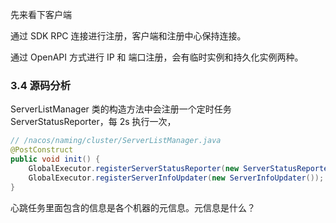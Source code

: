 先来看下客户端

通过 SDK RPC 连接进行注册，客户端和注册中心保持连接。

通过 OpenAPI 方式进行 IP 和 端口注册，会有临时实例和持久化实例两种。

### 3.4 源码分析

ServerListManager 类的构造方法中会注册一个定时任务 ServerStatusReporter，每 2s 执行一次，

```java
// /nacos/naming/cluster/ServerListManager.java
@PostConstruct
public void init() {
    GlobalExecutor.registerServerStatusReporter(new ServerStatusReporter(), 2000);
    GlobalExecutor.registerServerInfoUpdater(new ServerInfoUpdater());
}
```



心跳任务里面包含的信息是各个机器的元信息。元信息是什么？